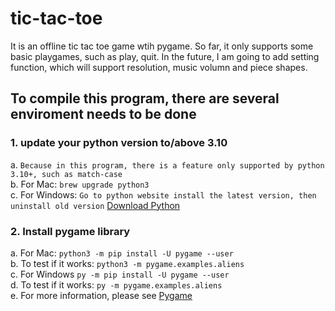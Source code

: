 # tic-tac-toe
It is an offline tic tac toe game wtih pygame.
So far, it only supports some basic playgames, such as play, quit.
In the future, I am going to add setting function, which will support resolution, music volumn and piece shapes.

## To compile this program, there are several enviroment needs to be done
### 1. update your python version to/above 3.10
a. 
    `
        Because in this program, there is a feature only supported by python 3.10+, such as match-case
    `
    <br />
b.
    For Mac:
    `
        brew upgrade python3
    `
    <br />
c.
    For Windows:
    `
        Go to python website install the latest version, then uninstall old version
    ` [Download Python](https://www.python.org/)
### 2. Install pygame library
a. For Mac: `python3 -m pip install -U pygame --user` <br />
b. To test if it works: `python3 -m pygame.examples.aliens`<br />
c. For Windows `py -m pip install -U pygame --user` <br />
d. To test if it works: `py -m pygame.examples.aliens`<br />
e. For more information, please see [Pygame](https://www.pygame.org/wiki/GettingStarted)
